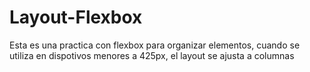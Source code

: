# Layout-Flexbox

Esta es una practica con flexbox para organizar elementos, cuando se utiliza en dispotivos menores a 425px, el layout se ajusta a columnas

